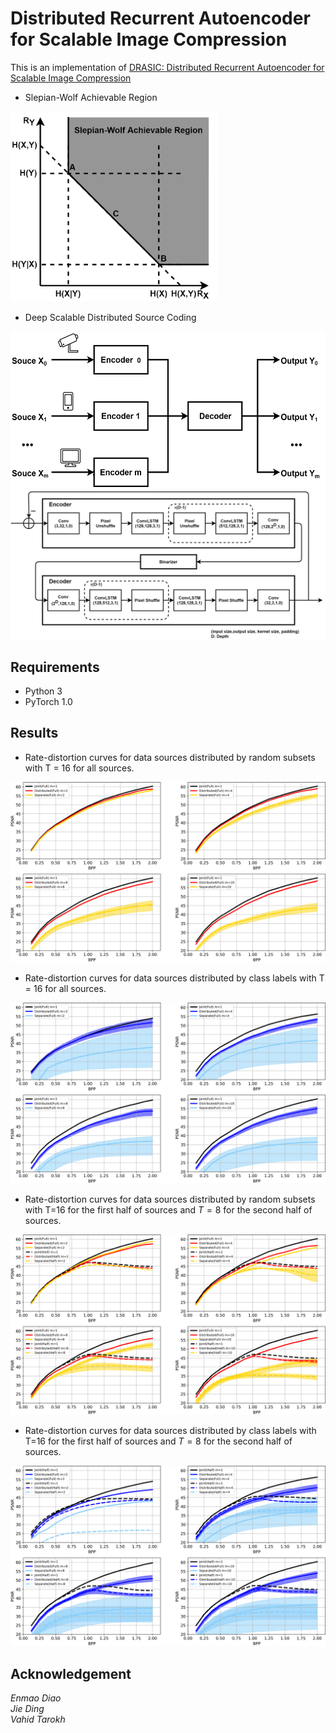 # Distributed Recurrent Autoencoder for Scalable Image Compression
This is an implementation of [DRASIC: Distributed Recurrent Autoencoder for Scalable Image Compression](https://arxiv.org/abs/1903.09887)
- Slepian-Wolf Achievable Region
<img src="/img/slepianwolf.png" width="331" height="304">

- Deep Scalable Distributed Source Coding
<img src="/img/deepdsc.png" width="527" height="249">
<img src="/img/deepencoderdecoder.png">

## Requirements
 - Python 3
 - PyTorch 1.0

## Results
- Rate-distortion curves for data sources distributed by random subsets with T = 16 for all sources.

![full_subset_band](/img/full_subset_band.png)

- Rate-distortion curves for data sources distributed by class labels with T = 16 for all sources.

![half_class_band](/img/full_class_band.png)

- Rate-distortion curves for data sources distributed by random subsets with T=16 for the first half of sources and $T=8$ for the second half of sources.

![half_class_band](/img/half_subset_band.png)

- Rate-distortion curves for data sources distributed by class labels with T=16 for the first half of sources and $T=8$ for the second half of sources.

![half_class_band](/img/half_class_band.png)

## Acknowledgement
*Enmao Diao  
Jie Ding  
Vahid Tarokh*

